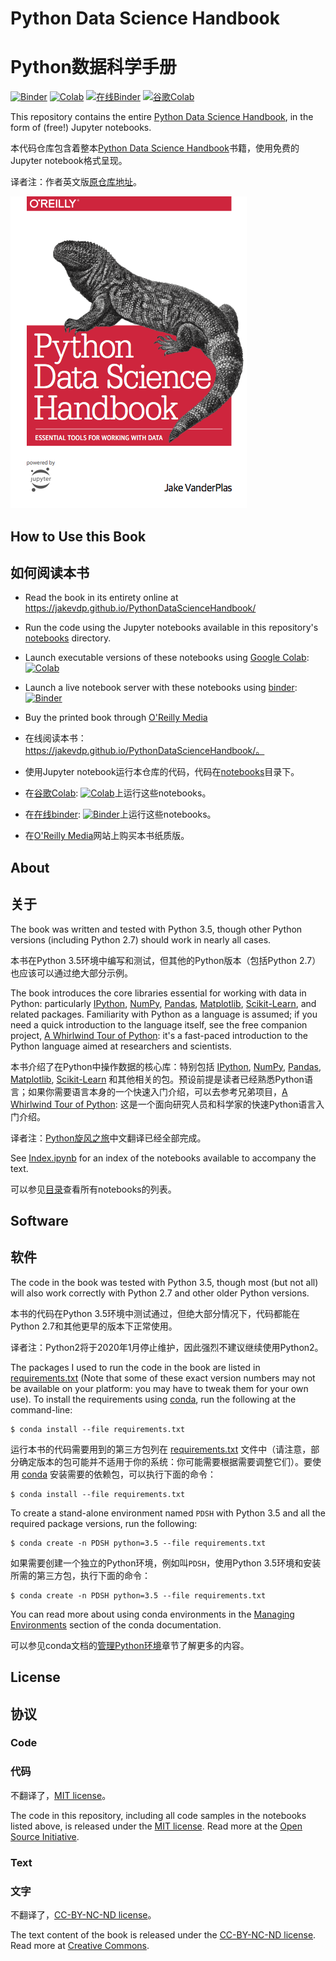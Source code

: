 # Python Data Science Handbook

# Python数据科学手册

[![Binder](https://mybinder.org/badge.svg)](https://mybinder.org/v2/gh/jakevdp/PythonDataScienceHandbook/master?filepath=notebooks%2FIndex.ipynb)
[![Colab](https://colab.research.google.com/assets/colab-badge.svg)](https://colab.research.google.com/github/jakevdp/PythonDataScienceHandbook/blob/master/notebooks/Index.ipynb)
[![在线Binder](https://mybinder.org/badge.svg)](https://mybinder.org/v2/gh/jakevdp/PythonDataScienceHandbook/master?filepath=notebooks%2FIndex.ipynb)
[![谷歌Colab](https://colab.research.google.com/assets/colab-badge.svg)](https://colab.research.google.com/github/jakevdp/PythonDataScienceHandbook/blob/master/notebooks/Index.ipynb)

This repository contains the entire [Python Data Science Handbook](http://shop.oreilly.com/product/0636920034919.do), in the form of (free!) Jupyter notebooks.

本代码仓库包含着整本[Python Data Science Handbook](http://shop.oreilly.com/product/0636920034919.do)书籍，使用免费的Jupyter notebook格式呈现。

译者注：作者英文版[原仓库地址](https://github.com/jakevdp/PythonDataScienceHandbook)。

![cover image](notebooks/figures/PDSH-cover.png)

## How to Use this Book

## 如何阅读本书

- Read the book in its entirety online at https://jakevdp.github.io/PythonDataScienceHandbook/

- Run the code using the Jupyter notebooks available in this repository's [notebooks](notebooks) directory.

- Launch executable versions of these notebooks using [Google Colab](http://colab.research.google.com): [![Colab](https://colab.research.google.com/assets/colab-badge.svg)](https://colab.research.google.com/github/jakevdp/PythonDataScienceHandbook/blob/master/notebooks/Index.ipynb)

- Launch a live notebook server with these notebooks using [binder](https://beta.mybinder.org/): [![Binder](https://mybinder.org/badge.svg)](https://mybinder.org/v2/gh/jakevdp/PythonDataScienceHandbook/master?filepath=notebooks%2FIndex.ipynb)

- Buy the printed book through [O'Reilly Media](http://shop.oreilly.com/product/0636920034919.do)

- 在线阅读本书：https://jakevdp.github.io/PythonDataScienceHandbook/。
- 使用Jupyter notebook运行本仓库的代码，代码在[notebooks](notebooks)目录下。
- 在[谷歌Colab](http://colab.research.google.com): [![Colab](https://colab.research.google.com/assets/colab-badge.svg)](https://colab.research.google.com/github/wangyingsm/Python-Data-Science-Handbook/blob/master/notebooks/Index.ipynb)上运行这些notebooks。
- 在[在线binder](https://beta.mybinder.org/): [![Binder](https://mybinder.org/badge.svg)](https://mybinder.org/v2/gh/wangyingsm/Python-Data-Science-Handbook/master?filepath=notebooks%2FIndex.ipynb)上运行这些notebooks。
- 在[O'Reilly Media](http://shop.oreilly.com/product/0636920034919.do)网站上购买本书纸质版。

## About

## 关于

The book was written and tested with Python 3.5, though other Python versions (including Python 2.7) should work in nearly all cases.

本书在Python 3.5环境中编写和测试，但其他的Python版本（包括Python 2.7）也应该可以通过绝大部分示例。

The book introduces the core libraries essential for working with data in Python: particularly [IPython](http://ipython.org), [NumPy](http://numpy.org), [Pandas](http://pandas.pydata.org), [Matplotlib](http://matplotlib.org), [Scikit-Learn](http://scikit-learn.org), and related packages.
Familiarity with Python as a language is assumed; if you need a quick introduction to the language itself, see the free companion project,
[A Whirlwind Tour of Python](https://github.com/jakevdp/WhirlwindTourOfPython): it's a fast-paced introduction to the Python language aimed at researchers and scientists.

本书介绍了在Python中操作数据的核心库：特别包括 [IPython](http://ipython.org), [NumPy](http://numpy.org), [Pandas](http://pandas.pydata.org), [Matplotlib](http://matplotlib.org), [Scikit-Learn](http://scikit-learn.org) 和其他相关的包。预设前提是读者已经熟悉Python语言；如果你需要语言本身的一个快速入门介绍，可以去参考兄弟项目，[A Whirlwind Tour of Python](https://github.com/jakevdp/WhirlwindTourOfPython): 这是一个面向研究人员和科学家的快速Python语言入门介绍。

译者注：[Python旋风之旅](https://github.com/wangyingsm/wwtop)中文翻译已经全部完成。

See [Index.ipynb](http://nbviewer.jupyter.org/github/jakevdp/PythonDataScienceHandbook/blob/master/notebooks/Index.ipynb) for an index of the notebooks available to accompany the text.

可以参见[目录](notebooks/Index.ipynb)查看所有notebooks的列表。

## Software

## 软件

The code in the book was tested with Python 3.5, though most (but not all) will also work correctly with Python 2.7 and other older Python versions.

本书的代码在Python 3.5环境中测试通过，但绝大部分情况下，代码都能在Python 2.7和其他更早的版本下正常使用。

译者注：Python2将于2020年1月停止维护，因此强烈不建议继续使用Python2。

The packages I used to run the code in the book are listed in [requirements.txt](requirements.txt) (Note that some of these exact version numbers may not be available on your platform: you may have to tweak them for your own use).
To install the requirements using [conda](http://conda.pydata.org), run the following at the command-line:

```
$ conda install --file requirements.txt
```

运行本书的代码需要用到的第三方包列在 [requirements.txt](requirements.txt) 文件中（请注意，部分确定版本的包可能并不适用于你的系统：你可能需要根据需要调整它们）。要使用 [conda](http://conda.pydata.org) 安装需要的依赖包，可以执行下面的命令：

```shell
$ conda install --file requirements.txt
```

To create a stand-alone environment named ``PDSH`` with Python 3.5 and all the required package versions, run the following:

```
$ conda create -n PDSH python=3.5 --file requirements.txt
```

如果需要创建一个独立的Python环境，例如叫`PDSH`，使用Python 3.5环境和安装所需的第三方包，执行下面的命令：

```shell
$ conda create -n PDSH python=3.5 --file requirements.txt
```

You can read more about using conda environments in the [Managing Environments](http://conda.pydata.org/docs/using/envs.html) section of the conda documentation.

可以参见conda文档的[管理Python环境](http://conda.pydata.org/docs/using/envs.html)章节了解更多的内容。

## License

## 协议

### Code

### 代码

不翻译了，[MIT license](LICENSE-CODE)。

The code in this repository, including all code samples in the notebooks listed above, is released under the [MIT license](LICENSE-CODE). Read more at the [Open Source Initiative](https://opensource.org/licenses/MIT).

### Text

### 文字

不翻译了，[CC-BY-NC-ND license](LICENSE-TEXT)。

The text content of the book is released under the [CC-BY-NC-ND license](LICENSE-TEXT). Read more at [Creative Commons](https://creativecommons.org/licenses/by-nc-nd/3.0/us/legalcode).
